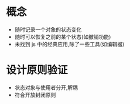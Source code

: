 # 概念
- 随时记录一个对象的状态变化
- 随时可以恢复之前的某个状态(如撤销功能)
- 未找到 js 中的经典应用,除了一些工具(如编辑器)

# 设计原则验证
- 状态对象与使用者分开,解耦
- 符合开放封闭原则
